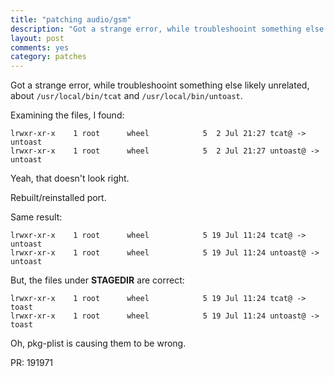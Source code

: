 ```yaml
---
title: "patching audio/gsm"
description: "Got a strange error, while troubleshooint something else likely unrelated, about /usr/local/bin/tcat and /usr/local/bin/untoast.  Examining the files, I found: ..."
layout: post
comments: yes
category: patches
---
```


Got a strange error, while troubleshooint something else likely unrelated,
about `/usr/local/bin/tcat` and `/usr/local/bin/untoast`.

Examining the files, I found:

    lrwxr-xr-x    1 root      wheel            5  2 Jul 21:27 tcat@ -> untoast
    lrwxr-xr-x    1 root      wheel            5  2 Jul 21:27 untoast@ -> untoast

Yeah, that doesn't look right.

Rebuilt/reinstalled port.

Same result:

    lrwxr-xr-x    1 root      wheel            5 19 Jul 11:24 tcat@ -> untoast
    lrwxr-xr-x    1 root      wheel            5 19 Jul 11:24 untoast@ -> untoast

But, the files under **STAGEDIR** are correct:

    lrwxr-xr-x    1 root      wheel            5 19 Jul 11:24 tcat@ -> toast
    lrwxr-xr-x    1 root      wheel            5 19 Jul 11:24 untoast@ -> toast

Oh, pkg-plist is causing them to be wrong.

PR: 191971
